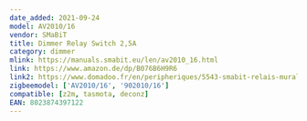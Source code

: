 ```yaml
---
date_added: 2021-09-24
model: AV2010/16
vendor: SMaBiT
title: Dimmer Relay Switch 2,5A
category: dimmer
mlink: https://manuals.smabit.eu/len/av2010_16.html
link: https://www.amazon.de/dp/B076B6H9R6
link2: https://www.domadoo.fr/en/peripheriques/5543-smabit-relais-mural-variateur-25a-zigbee-8023874397122.html
zigbeemodel: ['AV2010/16', '902010/16']
compatible: [z2m, tasmota, deconz]
EAN: 8023874397122
---
```




